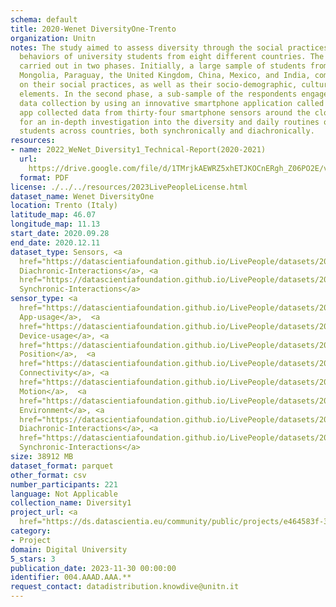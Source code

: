 ```yaml
---
schema: default
title: 2020-Wenet DiversityOne-Trento
organization: Unitn
notes: The study aimed to assess diversity through the social practices and daily
  behaviors of university students from eight different countries. The research was
  carried out in two phases. Initially, a large sample of students from Denmark, Italy,
  Mongolia, Paraguay, the United Kingdom, China, Mexico, and India, completed a survey
  on their social practices, as well as their socio-demographic, cultural, and psychological
  elements. In the second phase, a sub-sample of the respondents engaged in a four-week
  data collection by using an innovative smartphone application called iLog. This
  app collected data from thirty-four smartphone sensors around the clock, allowing
  for an in-depth investigation into the diversity and daily routines of university
  students across countries, both synchronically and diachronically.
resources:
- name: 2022_WeNet_Diversity1_Technical-Report(2020-2021)
  url: 
    https://drive.google.com/file/d/1TMrjkAEWRZ5xhETJKOCnERgh_Z06PO2E/view?usp=drive_link
  format: PDF
license: ./../../resources/2023LivePeopleLicense.html
dataset_name: Wenet DiversityOne
location: Trento (Italy)
latitude_map: 46.07
longitude_map: 11.13
start_date: 2020.09.28
end_date: 2020.12.11
dataset_type: Sensors, <a 
  href="https://datascientiafoundation.github.io/LivePeople/datasets/2020-DV1-Trento-Diachronic-Interactions/">
  Diachronic-Interactions</a>, <a 
  href="https://datascientiafoundation.github.io/LivePeople/datasets/2020-DV1-Trento-Synchronic-Interactions/">
  Synchronic-Interactions</a>
sensor_type: <a 
  href="https://datascientiafoundation.github.io/LivePeople/datasets/2020-DV1-Trento-App-usage/">
  App-usage</a>,  <a 
  href="https://datascientiafoundation.github.io/LivePeople/datasets/2020-DV1-Trento-Device-usage/">
  Device-usage</a>, <a 
  href="https://datascientiafoundation.github.io/LivePeople/datasets/2020-DV1-Trento-Position/">
  Position</a>,  <a 
  href="https://datascientiafoundation.github.io/LivePeople/datasets/2020-DV1-Trento-Connectivity/">
  Connectivity</a>, <a 
  href="https://datascientiafoundation.github.io/LivePeople/datasets/2020-DV1-Trento-Motion/">
  Motion</a>,  <a 
  href="https://datascientiafoundation.github.io/LivePeople/datasets/2020-DV1-Trento-Environment/">
  Environment</a>, <a 
  href="https://datascientiafoundation.github.io/LivePeople/datasets/2020-DV1-Trento-Diachronic-Interactions/">
  Diachronic-Interactions</a>, <a 
  href="https://datascientiafoundation.github.io/LivePeople/datasets/2020-DV1-Trento-Synchronic-Interactions/">
  Synchronic-Interactions</a>
size: 38912 MB
dataset_format: parquet
other_format: csv
number_participants: 221
language: Not Applicable
collection_name: Diversity1
project_url: <a 
  href="https://ds.datascientia.eu/community/public/projects/e464583f-32eb-44c1-a455-91503b02b303">https://ds.datascientia.eu/community/public/projects/e464583f-32eb-44c1-a455-91503b02b303</a>
category:
- Project
domain: Digital University
5_stars: 3
publication_date: 2023-11-30 00:00:00
identifier: 004.AAAD.AAA.**
request_contact: datadistribution.knowdive@unitn.it
---
```

 